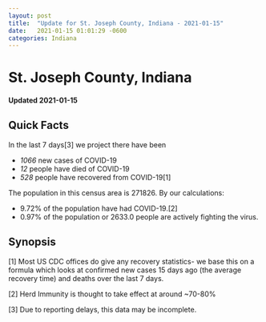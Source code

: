 ```yaml
---
layout: post
title:  "Update for St. Joseph County, Indiana - 2021-01-15"
date:   2021-01-15 01:01:29 -0600
categories: Indiana
---
```


# St. Joseph County, Indiana
#### Updated 2021-01-15

## Quick Facts

In the last 7 days[3] we project there have been
- *1066* new cases of COVID-19
- *12* people have died of COVID-19
- *528* people have recovered from COVID-19[1]

The population in this census area is 271826. By our calculations:
- 9.72% of the population have had COVID-19.[2]
- 0.97% of the population or 2633.0 people are actively fighting the virus.

## Synopsis




[1] Most US CDC offices do give any recovery statistics- we base this on a formula which looks at confirmed new cases
15 days ago (the average recovery time) and deaths over the last 7 days.

[2] Herd Immunity is thought to take effect at around ~70-80%

[3] Due to reporting delays, this data may be incomplete.
 
    